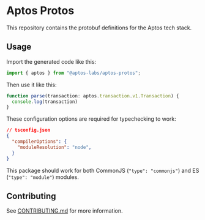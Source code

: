 # Aptos Protos

This repository contains the protobuf definitions for the Aptos tech stack.

## Usage
Import the generated code like this:
```typescript
import { aptos } from "@aptos-labs/aptos-protos";
```

Then use it like this:
```typescript
function parse(transaction: aptos.transaction.v1.Transaction) {
  console.log(transaction)
}
```

These configuration options are required for typechecking to work:
```json
// tsconfig.json
{
  "compilerOptions": {
    "moduleResolution": "node",
  }
}
```

This package should work for both CommonJS (`"type": "commonjs"`) and ES (`"type": "module"`) modules.

## Contributing
See [CONTRIBUTING.md](CONTRIBUTING.md) for more information.
